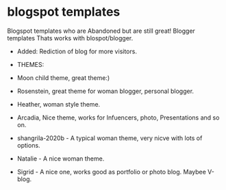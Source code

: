 # blogspot templates
Blogspot templates who are Abandoned but are still great!
Blogger templates Thats works with blospot/blogger.

* Added: Rediction of blog for more visitors.

* THEMES:
* Moon child theme, great theme:)
* Rosenstein, great theme for woman blogger, personal blogger.
* Heather, woman style theme.
* Arcadia, Nice theme, works for Infuencers, photo, Presentations and so on.
* shangrila-2020b  - A typical woman theme, very nicve with lots of options.
* Natalie - A nice woman theme.
* Sigrid - A nice one, works good as portfolio or photo blog. Maybee V-blog.
